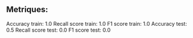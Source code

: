 ## Metriques:
Accuracy train:  1.0 
Recall score train:  1.0 
F1 score train: 1.0
Accuracy test:  0.5 
Recall score test:  0.0 
F1 score test: 0.0

